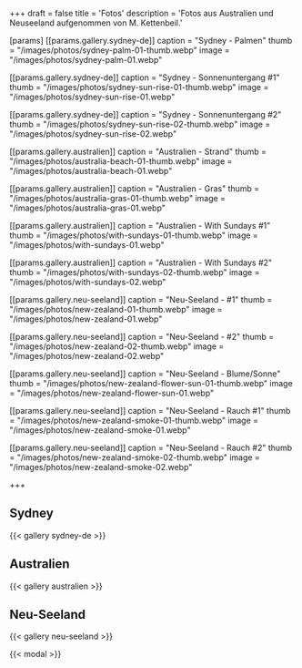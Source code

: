 +++
draft = false
title = 'Fotos'
description = 'Fotos aus Australien und Neuseeland aufgenommen von M. Kettenbeil.'

[params]
[[params.gallery.sydney-de]]
caption = "Sydney - Palmen"
thumb = "/images/photos/sydney-palm-01-thumb.webp"
image = "/images/photos/sydney-palm-01.webp"

[[params.gallery.sydney-de]]
caption = "Sydney - Sonnenuntergang #1"
thumb = "/images/photos/sydney-sun-rise-01-thumb.webp"
image = "/images/photos/sydney-sun-rise-01.webp"

[[params.gallery.sydney-de]]
caption = "Sydney - Sonnenuntergang #2"
thumb = "/images/photos/sydney-sun-rise-02-thumb.webp"
image = "/images/photos/sydney-sun-rise-02.webp"



[[params.gallery.australien]]
caption = "Australien - Strand"
thumb = "/images/photos/australia-beach-01-thumb.webp"
image = "/images/photos/australia-beach-01.webp"

[[params.gallery.australien]]
caption = "Australien - Gras"
thumb = "/images/photos/australia-gras-01-thumb.webp"
image = "/images/photos/australia-gras-01.webp"

[[params.gallery.australien]]
caption = "Australien - With Sundays #1"
thumb = "/images/photos/with-sundays-01-thumb.webp"
image = "/images/photos/with-sundays-01.webp"

[[params.gallery.australien]]
caption = "Australien - With Sundays #2"
thumb = "/images/photos/with-sundays-02-thumb.webp"
image = "/images/photos/with-sundays-02.webp"



[[params.gallery.neu-seeland]]
caption = "Neu-Seeland - #1"
thumb = "/images/photos/new-zealand-01-thumb.webp"
image = "/images/photos/new-zealand-01.webp"

[[params.gallery.neu-seeland]]
caption = "Neu-Seeland - #2"
thumb = "/images/photos/new-zealand-02-thumb.webp"
image = "/images/photos/new-zealand-02.webp"

[[params.gallery.neu-seeland]]
caption = "Neu-Seeland - Blume/Sonne"
thumb = "/images/photos/new-zealand-flower-sun-01-thumb.webp"
image = "/images/photos/new-zealand-flower-sun-01.webp"

[[params.gallery.neu-seeland]]
caption = "Neu-Seeland - Rauch #1"
thumb = "/images/photos/new-zealand-smoke-01-thumb.webp"
image = "/images/photos/new-zealand-smoke-01.webp"

[[params.gallery.neu-seeland]]
caption = "Neu-Seeland - Rauch #2"
thumb = "/images/photos/new-zealand-smoke-02-thumb.webp"
image = "/images/photos/new-zealand-smoke-02.webp"

+++


## Sydney
{{< gallery sydney-de >}}

## Australien
{{< gallery australien >}}

## Neu-Seeland
{{< gallery neu-seeland >}}

{{< modal >}}